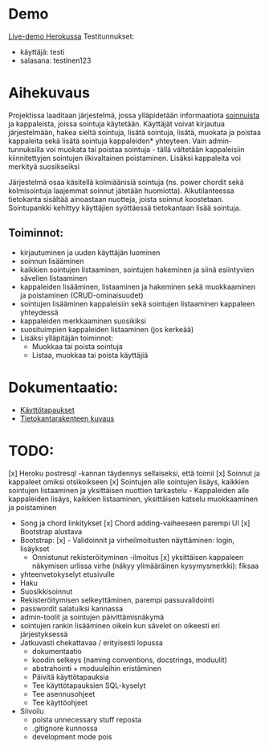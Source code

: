 # Demo

[Live-demo Herokussa](https://sointutietokanta.herokuapp.com/)
Testitunnukset:
- käyttäjä: testi
- salasana: testinen123

# Aihekuvaus

Projektissa laaditaan järjestelmä, jossa ylläpidetään informaatiota [soinnuista](https://fi.wikipedia.org/wiki/Sointu) ja kappaleista, joissa sointuja käytetään. Käyttäjät voivat kirjautua järjestelmään, hakea sieltä sointuja, lisätä sointuja, lisätä, muokata ja poistaa kappaleita sekä lisätä sointuja kappaleiden* yhteyteen. Vain admin-tunnuksilla voi muokata tai poistaa sointuja - tällä vältetään kappaleisiin kiinnitettyjen sointujen ilkivaltainen poistaminen. Lisäksi kappaleita voi merkityä suosikseiksi

Järjestelmä osaa käsitellä kolmiäänisiä sointuja (ns. power chordit sekä kolmisointuja laajemmat soinnut jätetään huomiotta). Alkutilanteessa tietokanta sisältää ainoastaan nuotteja, joista soinnut koostetaan. Sointupankki kehittyy käyttäjien syöttäessä tietokantaan lisää sointuja.

## Toiminnot:
- kirjautuminen ja uuden käyttäjän luominen
- soinnun lisääminen
- kaikkien sointujen listaaminen, sointujen hakeminen ja siinä esiintyvien sävelien listaaminen
- kappaleiden lisääminen, listaaminen ja hakeminen sekä muokkaaminen ja poistaminen (CRUD-ominaisuudet)
- sointujen lisääminen kappaleisiin sekä sointujen listaaminen kappaleen yhteydessä
- kappaleiden merkkaaminen suosikiksi
- suosituimpien kappaleiden listaaminen (jos kerkeää)
- Lisäksi ylläpitäjän toiminnot:
    - Muokkaa tai poista sointuja
    - Listaa, muokkaa tai poista käyttäjiä


# Dokumentaatio:
- [Käyttötapaukset](/documentation/userstories.md)
- [Tietokantarakenteen kuvaus](/documentation/databasestructure.md)

# TODO:
[x] Heroku postresql -kannan täydennys sellaiseksi, että toimii
[x] Soinnut ja kappaleet omiksi otsikoikseen
    [x] Sointujen alle sointujen lisäys, kaikkien sointujen listaaminen ja yksittäisen nuottien tarkastelu
    - Kappaleiden alle kappaleiden lisäys, kaikkien listaaminen, yksittäisen katselu muokkaaminen ja poistaminen
- Song ja chord linkitykset
[x] Chord adding-vaiheeseen parempi UI
[x] Bootstrap alustava
- Bootstrap:
    [x] - Validoinnit ja virheilmoitusten näyttäminen: login, lisäykset
    - Onnistunut rekisteröityminen -ilmoitus
[x] yksittäisen kappaleen näkymisen urlissa virhe (näkyy ylimääräinen kysymysmerkki): fiksaa
- yhteenvetokyselyt etusivulle
- Haku
- Suosikkisoinnut
- Rekisteröitymisen selkeyttäminen, parempi passuvalidointi
- passwordit salatuiksi kannassa
- admin-toolit ja sointujen päivittämisnäkymä
- sointujen rankin lisääminen oikein kun sävelet on oikeesti eri järjestyksessä
- Jatkuvasti chekattavaa / erityisesti lopussa
    - dokumentaatio
    - koodin selkeys (naming conventions, docstrings, moduulit)
    - abstrahointi + moduuleihin eristäminen
    - Päivitä käyttötapauksia
    - Tee käyttötapauksien SQL-kyselyt
    - Tee asennusohjeet
    - Tee käyttöohjeet
- Siivoilu
    - poista unnecessary stuff reposta
    - .gitignore kunnossa
    - development mode pois
